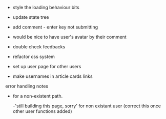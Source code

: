 - style the loading behaviour bits

- update state tree

- add comment - enter key not submitting
- would be nice to have user's avatar by their comment
- double check feedbacks

- refactor css system
- set up user page for other users
- make usernames in article cards links

error handling notes

- for a non-existent path.

  -'still building this page, sorry' for non existant user (correct this once other user functions added)
